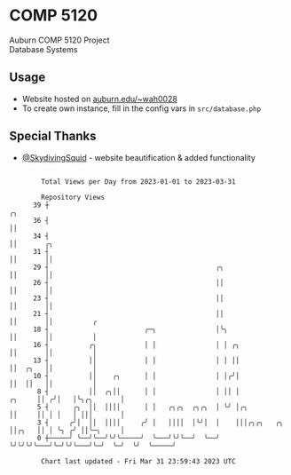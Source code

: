 # COMP 5120
Auburn COMP 5120 Project  
Database Systems

## Usage
- Website hosted on [auburn.edu/~wah0028](https://webhome.auburn.edu/~wah0028/)
- To create own instance, fill in the config vars in `src/database.php`

## Special Thanks
- [@SkydivingSquid](https://github.com/SkydivingSquid) - website beautification & added functionality

```

        Total Views per Day from 2023-01-01 to 2023-03-31

        Repository Views
      39 ┼                                                                   ╭╮
      36 ┤                                                                   ││
      34 ┤                                                                   ││       ╭╮
      31 ┤                                                                   ││       ││
      29 ┤                                          ╭╮                       ││       ││
      26 ┤                                          ││                       ││       ││
      23 ┤                                          ││                       ││       ││
      21 ┤                                          ││                       ││       ││          ╭
      18 ┤                        ╭─╮               │╰╮                      ││       ││          │
      16 ┤          ╭╮            │ │               │ │ ╭╮                   ││       ││          │
      13 ┤          ││            │ │               │ │ ││                   ││  ╭╮   ││          │
      10 ┤          ││    ╭╮      │ │               │ │╭╯│                   ││  ││   ││          │
       8 ┤          ││  ╭╮││      │ │               │ ││ │            ╭╮     ││ ╭╯│   │╰╮╭╮       │
       5 ┤      ╭╮  ││  ││││      │ │   ╭╮╭╮  ╭╮╭╮  │ ╰╯ │╭╮          ││     ││ │ │   │ │││       │
       3 ┤     ╭╯│  ││  ││││     ╭╯ │   ││││  │╰╯│  │    │││╭╮╭╮   ╭╮ ││╭╮   ││ │ ╰╮ ╭╯ ││╰─╮     │
       0 ┼─────╯ ╰──╯╰──╯╰╯╰─────╯  ╰───╯╰╯╰──╯  ╰──╯    ╰╯╰╯╰╯╰───╯╰─╯╰╯╰───╯╰─╯  ╰─╯  ╰╯  ╰─────╯

        Chart last updated - Fri Mar 31 23:59:43 2023 UTC
        
```
